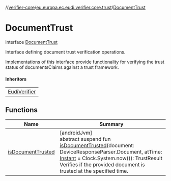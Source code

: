 //[verifier-core](../../../index.md)/[eu.europa.ec.eudi.verifier.core.trust](../index.md)/[DocumentTrust](index.md)

# DocumentTrust

interface [DocumentTrust](index.md)

Interface defining document trust verification operations.

Implementations of this interface provide functionality for verifying the trust status of documentsClaims against a trust framework.

#### Inheritors

| |
|---|
| [EudiVerifier](../../eu.europa.ec.eudi.verifier.core/-eudi-verifier/index.md) |

## Functions

| Name | Summary |
|---|---|
| [isDocumentTrusted](is-document-trusted.md) | [androidJvm]<br>abstract suspend fun [isDocumentTrusted](is-document-trusted.md)(document: DeviceResponseParser.Document, atTime: [Instant](https://kotlinlang.org/api/latest/jvm/stdlib/kotlin-stdlib/kotlin.time/-instant/index.html) = Clock.System.now()): TrustResult<br>Verifies if the provided document is trusted at the specified time. |
